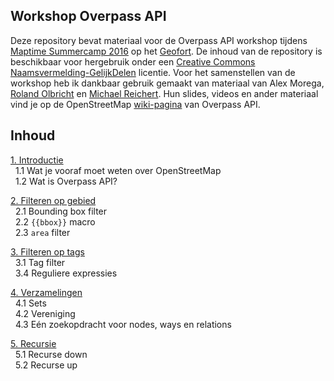 ## Workshop Overpass API
Deze repository bevat materiaal voor de Overpass API workshop tijdens [Maptime Summercamp 2016](http://www.meetup.com/GeoForts-sideshow-diverse-activiteiten-op-het-fort/events/232395505/) op het [Geofort]().
De inhoud van de repository is beschikbaar voor hergebruik onder een [Creative Commons Naamsvermelding-GelijkDelen](https://creativecommons.org/licenses/by-sa/3.0/nl/) licentie.
Voor het samenstellen van de workshop heb ik dankbaar gebruik gemaakt van materiaal van Alex&nbsp;Morega, [Roland&nbsp;Olbricht](http://wiki.openstreetmap.org/wiki/User:Roland.olbricht) en [Michael&nbsp;Reichert](http://wiki.openstreetmap.org/wiki/User:Nakaner). Hun slides, videos en ander materiaal vind je op de OpenStreetMap [wiki-pagina](http://wiki.openstreetmap.org/wiki/Overpass_API#Talks.2C_Presentations.2C_Workshops) van Overpass API. 

## Inhoud
[1. Introductie](1-intro.md)  
&nbsp;&nbsp;1.1 Wat je vooraf moet weten over OpenStreetMap  
&nbsp;&nbsp;1.2 Wat is Overpass API?

[2. Filteren op gebied](2-filteren-op-gebied.md)  
&nbsp;&nbsp;2.1 Bounding box filter  
&nbsp;&nbsp;2.2 `{{bbox}}` macro  
&nbsp;&nbsp;2.3 `area` filter

[3. Filteren op tags](3-filteren-op-tags.md)  
&nbsp;&nbsp;3.1 Tag filter  
&nbsp;&nbsp;3.4 Reguliere expressies

[4. Verzamelingen](4-verzamelingen.md)  
&nbsp;&nbsp;4.1 Sets  
&nbsp;&nbsp;4.2 Vereniging  
&nbsp;&nbsp;4.3 Eén zoekopdracht voor nodes, ways en relations

[5. Recursie](5-recursie.md)   
&nbsp;&nbsp;5.1 Recurse down  
&nbsp;&nbsp;5.2 Recurse up  

